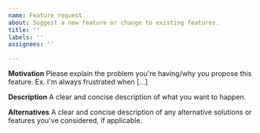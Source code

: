```yaml
---
name: Feature request
about: Suggest a new feature or change to existing features.
title: ''
labels: ''
assignees: ''

---
```


**Motivation**
Please explain the problem you're having/why you propose this feature. Ex. I'm always frustrated when [...]

**Description**
A clear and concise description of what you want to happen.

**Alternatives**
A clear and concise description of any alternative solutions or features you've considered, if applicable.
